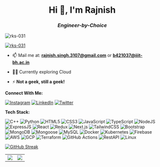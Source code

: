 <h1 align="center">Hi 👋, I'm Rajnish</h1>
<h3 align="center"><i>Engineer-by-Choice</i></h3>

<p align="left"> <img src="https://komarev.com/ghpvc/?username=rks-031&label=Profile%20views&color=0e75b6&style=flat" alt="rks-031" /> </p>

<p align="left"> <a href="https://github.com/ryo-ma/github-profile-trophy"><img src="https://github-profile-trophy.vercel.app/?username=rks-031" alt="rks-031" /></a> </p>

- 📫 Mail me at: **rajnish.singh.3107@gmail.com** or **b421037@iiit-bh.ac.in**
- 👩‍💻 Currently exploring Cloud 

- ⚡ **Not a geek, still a geek!**

**Connect With Me:** 

[![Instagram](https://img.shields.io/badge/Instagram-%23E4405F.svg?logo=Instagram&logoColor=white)](https://www.instagram.com/rks_031/) [![LinkedIn](https://img.shields.io/badge/LinkedIn-%230077B5.svg?logo=linkedin&logoColor=white)](https://www.linkedin.com/in/rajnish-kumar-singh-2241b321b/)  [![Twitter](https://img.shields.io/badge/Twitter-%231DA1F2.svg?logo=Twitter&logoColor=white)](https://twitter.com/rks_031) 


**Tech Stack:**

![C++](https://img.shields.io/badge/c++-%2300599C.svg?style=plastic&logo=c%2B%2B&logoColor=white) ![Python](https://img.shields.io/badge/python-3670A0?style=plastic&logo=python&logoColor=ffdd54) ![HTML5](https://img.shields.io/badge/html5-%23E34F26.svg?style=plastic&logo=html5&logoColor=white) ![CSS3](https://img.shields.io/badge/css3-%231572B6.svg?style=plastic&logo=css3&logoColor=white) ![JavaScript](https://img.shields.io/badge/javascript-FCD535?style=plastic&logo=javascript&logoColor=white) ![TypeScript](https://img.shields.io/badge/TypeScript-3178C6?style=plastic&logo=TypeScript&logoColor=white) ![NodeJS](https://img.shields.io/badge/node.js-6DA55F?style=plastic&logo=node.js&logoColor=white) ![ExpressJS](https://img.shields.io/badge/express.js-%2320232a.svg?style=plastic&logo=express&logoColor=%2361DAFB) ![React](https://img.shields.io/badge/react-%2320232a.svg?style=plastic&logo=react&logoColor=%2361DAFB) ![Redux](https://img.shields.io/badge/redux-764ABC?style=plastic&logo=redux&logoColor=white) ![Next.js](https://img.shields.io/badge/next.js-000000?style=plastic&logo=next.js&logoColor=white) 
![TailwindCSS](https://img.shields.io/badge/tailwindcss-%2338B2AC.svg?style=plastic&logo=tailwind-css&logoColor=white) ![Bootstrap](https://img.shields.io/badge/bootstrap-%23563D7C.svg?style=plastic&logo=bootstrap&logoColor=white) ![MongoDB](https://img.shields.io/badge/MongoDB-%234ea94b.svg?style=plastic&logo=mongodb&logoColor=white) ![Mongoose](https://img.shields.io/badge/mongoose-800000?style=plastic&logo=mongoose&logoColor=white) ![MySQL](https://img.shields.io/badge/mysql-%2300f.svg?style=plastic&logo=mysql&logoColor=white) ![Docker](https://img.shields.io/badge/Docker-2496ED?style=plastic&logo=docker&logoColor=white) ![Kubernetes](https://img.shields.io/badge/kubernetes-326CE5?style=plastic&logo=kubernetes&logoColor=white) ![Firebase](https://img.shields.io/badge/Firebase-FFCA28?style=plastic&logo=Firebase&logoColor=white) ![AWS](https://img.shields.io/badge/AWS-232F3E?style=plastic&logo=amazonaws&logoColor=white) ![GCP](https://img.shields.io/badge/GCP-4285F4?style=plastic&logo=googlecloud&logoColor=white) ![Terraform](https://img.shields.io/badge/terraform-844FBA?style=plastic&logo=terraform&logoColor=white) ![GitHub Actions](https://img.shields.io/badge/github%20actions-2088FF?style=plastic&logo=githubactions&logoColor=white) ![RestAPI](https://img.shields.io/badge/restapi-FF5722?style=plastic&logo=restapi&logoColor=white) ![Linux](https://img.shields.io/badge/Linux-FCC624?style=plastic&logo=linux&logoColor=black)  

[![GitHub Streak](https://github-readme-streak-stats.herokuapp.com?user=rks-031&theme=dark)](https://git.io/streak-stats)

<table>
  <tr>
    <td>
      <img src="https://github-readme-stats.vercel.app/api?username=rks-031&theme=dark&hide_border=false" />
    </td>
    <td>
      <img src="https://api.githubtrends.io/user/svg/rks-031/repos?time_range=six_months&theme=dark" />
    </td>
  </tr>
</table>




